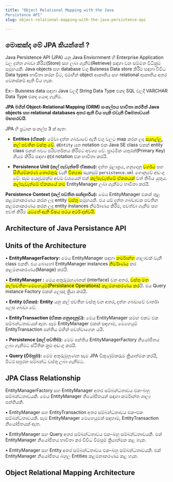 ```yaml
---
title: "Object Relational Mapping with the Java
Persistence API"
slug: object-relational-mapping-with-the-java-persistence-api

---
```


## මොකක්ද මේ JPA කියන්නේ ?

Java Persistence API (JPA) යනු Java Enviornment හි Enterprise Application වල දත්ත ගබඩා කිරීම(Store) සහ ලබා ගැනීම(Retrieve) සඳහා වන සම්මත විධික්‍රම සමූහයකි. Java objects සහ database වගු Buisness Data store කිරීම සඳහා විවිධ Data types භාවිතා කරන විට, එමඟින් object ආකෘතිය සහ relational ආකෘතිය අතර වෙනස්කම් ඇති විය හැක.

Ex:- Buisness data සඳහා Java වලදී String Data Type එකද SQL වලදී VARCHAR Data Type එකද යොදා ගැනීම.

**JPA මගින් Object-Relational Mapping (ORM) සංකල්පය භාවිතා කරමින් Java objects සහ relational databases අතර ඇති විය හැකි එවැනි විෂමතාවයන් මඟහරවයි**.

JPA හි ප්‍රධාන සංකල්ප 3 ක් ඇත:

* **Entities (ඒකක):** මේවා දත්ත ගබඩාවේ ඇති වගු වලට map කරන ලද <mark>සැහැල්ලු</mark>, <mark>කල් පවතින වස්තු වේ</mark>. `@Entity` යන notation එක Java SE class එකක් entity class එකක් බවට පරිවර්තනය කිරීමට අවශ්‍ය වේ. ප්‍රාථමික යතුරක්(Primary Key) නියම කිරීම සඳහා `@Id` notation එක භාවිතා කරයි.
    
* **Persistence Unit (කල් පැවැත්මේ ඒකකය):** දත්ත මූලාශ්‍රය, ගනුදෙනු <mark>වර්ගය</mark> සහ <mark>සිතියම්කරණ තොරතුරු</mark> වැනි <mark>වින්‍යාස</mark> සැකසුම් `persistence.xml` ගොනුවේ අඩංගු වේ. සෑම යෙදවුමක්ම අවම වශයෙන් එක් <mark>කල්පැවැත්මේ ඒකකයක්</mark> වත් තිබිය යුතුය. <mark>කල්පැවැත්මේ ඒකකයේ නම</mark> EntityManager ලබා ගැනීමට භාවිතා කරයි.
    

**Persistence Context (කල් පවතින සන්දර්භය):** මෙය EntityManager එකක් තුළ කළමනාකරණය කරන ලද entity <mark>වස්තු </mark> සමූහයකි. එය යම් දත්ත ගබඩාවක පවතින කළමනාකරණය කරන ලද entity instances නිර්මාණය කිරීම, පවත්වා ගැනීම සහ ඉවත් කිරීම <mark>යටතේ ඇති විෂය පථය අර්ථ දක්වයි.</mark>

## Architecture of Java Persistance API

## Units of the Architecture

• **EntityManagerFactory:** මෙය EntityManager සඳහා <mark>කර්මාන්ත</mark> ශාලාවක් වැනි class එකකි. එය බොහෝ EntityManager instances <mark>නිර්මාණය</mark> කර කළමනාකරණය(Manage) කරයි.

• **EntityManager :** මෙය අතුරුමුහුණතක් (interface) වන අතර, <mark>වස්තු මත කල්පවතින-මෙහෙයුම්(Persistance Operations) කළමනාකරණය කර</mark>යි. එය Query instance Factory එකක් ලෙසද ක්‍රියා කරයි.

• **Entity (ඒකක):** **Entity** යනු කල් පවතින වස්තු වන අතර, දත්ත ගබඩාවේ වාර්තා ලෙස ගබඩා වේ.

• **EntityTransaction (ඒකක ගනුදෙනුව):** මෙය EntityManager සමඟ එකට එක සම්බන්ධතාවයක් ඇත. සෑම EntityManager එකක් සඳහාම, මෙහෙයුම් EntityTransaction පන්තිය මඟින් පවත්වාගෙන යයි.

• **Persistence (කල් පවතිම):** මෙම පන්තිය EntityManagerFactory නියෝජිතය ලබා ගැනීමට ස්ථිතික ක්‍රම අඩංගු කරයි.

• **Query (විමසුම):** මෙම අතුරුමුහුණත සෑම JPA විකුණුම්කරුම ක්‍රියාත්මක කරයි, මීටර සපුරන සම්බන්ධ වස්තු ලබා ගැනීමට.

## JPA Class Relationship

EntityManagerFactory සහ EntityManager අතර සම්බන්ධතාවය එක-බහු සම්බන්ධතාවයකි. මෙය EntityManager නියෝජිතයන් සඳහා කර්මාන්ත ශාලා පන්තියකි.

• EntityManager සහ EntityTransaction අතර සම්බන්ධතාවය එක-එක සම්බන්ධතාවයකි. සෑම EntityManager මෙහෙයුමක් සඳහාම, EntityTransaction නියෝජිතයක් ඇත.

• EntityManager සහ Query අතර සම්බන්ධතාවය එක-බහු සම්බන්ධතාවයකි. එක් EntityManager නියෝජිතය භාවිතා කර විවිධ විමසුම් ක්‍රියාත්මක කළ හැක.

• EntityManager සහ Entity අතර සම්බන්ධතාවය එක-බහු සම්බන්ධතාවයකි. එක් EntityManager නියෝජිතය බහුල Entities කළමනාකරණය කළ හැක.

## Object Relational Mapping Architecture